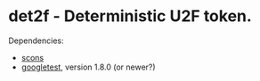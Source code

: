 # det2f - Deterministic U2F token.

Dependencies:
* [scons](http://scons.org/)
* [googletest](https://github.com/google/googletest), version 1.8.0 (or newer?)

